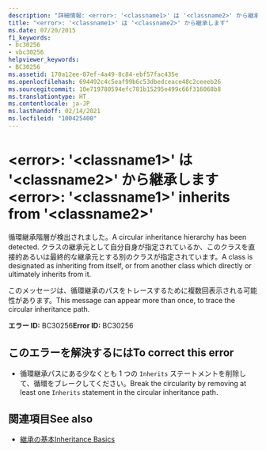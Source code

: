 ```yaml
---
description: "詳細情報: <error>: '<classname1>' は '<classname2>' から継承します"
title: "<error>: '<classname1>' は '<classname2>' から継承します"
ms.date: 07/20/2015
f1_keywords:
- bc30256
- vbc30256
helpviewer_keywords:
- BC30256
ms.assetid: 170a12ee-87ef-4a49-8c84-ebf57fac435e
ms.openlocfilehash: 694492c4c5eaf99b6c53dbedceace48c2ceeeb26
ms.sourcegitcommit: 10e719780594efc781b15295e499c66f316068b8
ms.translationtype: HT
ms.contentlocale: ja-JP
ms.lasthandoff: 02/14/2021
ms.locfileid: "100425400"
---
```

# <a name="error-classname1-inherits-from-classname2"></a><span data-ttu-id="3838a-103">\<error>: '\<classname1>' は '\<classname2>' から継承します</span><span class="sxs-lookup"><span data-stu-id="3838a-103">\<error>: '\<classname1>' inherits from '\<classname2>'</span></span>

<span data-ttu-id="3838a-104">循環継承階層が検出されました。</span><span class="sxs-lookup"><span data-stu-id="3838a-104">A circular inheritance hierarchy has been detected.</span></span> <span data-ttu-id="3838a-105">クラスの継承元として自分自身が指定されているか、このクラスを直接的あるいは最終的な継承元とする別のクラスが指定されています。</span><span class="sxs-lookup"><span data-stu-id="3838a-105">A class is designated as inheriting from itself, or from another class which directly or ultimately inherits from it.</span></span>  
  
 <span data-ttu-id="3838a-106">このメッセージは、循環継承のパスをトレースするために複数回表示される可能性があります。</span><span class="sxs-lookup"><span data-stu-id="3838a-106">This message can appear more than once, to trace the circular inheritance path.</span></span>  
  
 <span data-ttu-id="3838a-107">**エラー ID:** BC30256</span><span class="sxs-lookup"><span data-stu-id="3838a-107">**Error ID:** BC30256</span></span>  
  
## <a name="to-correct-this-error"></a><span data-ttu-id="3838a-108">このエラーを解決するには</span><span class="sxs-lookup"><span data-stu-id="3838a-108">To correct this error</span></span>  
  
- <span data-ttu-id="3838a-109">循環継承パスにある少なくとも 1 つの `Inherits` ステートメントを削除して、循環をブレークしてください。</span><span class="sxs-lookup"><span data-stu-id="3838a-109">Break the circularity by removing at least one `Inherits` statement in the circular inheritance path.</span></span>  
  
## <a name="see-also"></a><span data-ttu-id="3838a-110">関連項目</span><span class="sxs-lookup"><span data-stu-id="3838a-110">See also</span></span>

- [<span data-ttu-id="3838a-111">継承の基本</span><span class="sxs-lookup"><span data-stu-id="3838a-111">Inheritance Basics</span></span>](../programming-guide/language-features/objects-and-classes/inheritance-basics.md)
